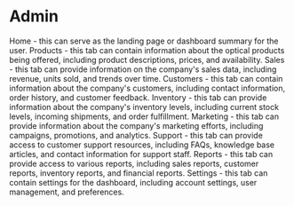 # Admin
Home - this can serve as the landing page or dashboard summary for the user.
Products - this tab can contain information about the optical products being offered, including product descriptions, prices, and availability.
Sales - this tab can provide information on the company's sales data, including revenue, units sold, and trends over time.
Customers - this tab can contain information about the company's customers, including contact information, order history, and customer feedback.
Inventory - this tab can provide information about the company's inventory levels, including current stock levels, incoming shipments, and order fulfillment.
Marketing - this tab can provide information about the company's marketing efforts, including campaigns, promotions, and analytics.
Support - this tab can provide access to customer support resources, including FAQs, knowledge base articles, and contact information for support staff.
Reports - this tab can provide access to various reports, including sales reports, customer reports, inventory reports, and financial reports.
Settings - this tab can contain settings for the dashboard, including account settings, user management, and preferences.
